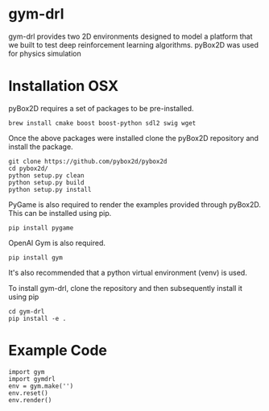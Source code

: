 # gym-drl
gym-drl provides two 2D environments designed to model a platform that we built to test deep reinforcement learning algorithms. pyBox2D was used for physics simulation

# Installation OSX
pyBox2D requires a set of packages to be pre-installed.
```
brew install cmake boost boost-python sdl2 swig wget
```

Once the above packages were installed clone the pyBox2D repository and install the package.
```
git clone https://github.com/pybox2d/pybox2d
cd pybox2d/
python setup.py clean
python setup.py build
python setup.py install
```

PyGame is also required to render the examples provided through pyBox2D. This can be installed using pip.
```
pip install pygame
```

OpenAI Gym is also required.
```
pip install gym
```

It's also recommended that a python virtual environment (venv) is used.

To install gym-drl, clone the repository and then subsequently install it using pip
```
cd gym-drl
pip install -e .
```

# Example Code
```
import gym
import gymdrl
env = gym.make('')
env.reset()
env.render()
```